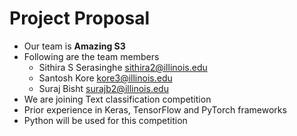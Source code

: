 # Project Proposal

- Our team is **Amazing S3**
- Following are the team members
  -   Sithira	S	Serasinghe	sithira2@illinois.edu	
  -   Santosh		Kore	kore3@illinois.edu	
  -   Suraj		Bisht	surajb2@illinois.edu
- We are joining Text classification competition
- Prior experience in Keras, TensorFlow and PyTorch frameworks
- Python will be used for this competition

